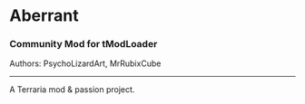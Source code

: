 # Aberrant
### Community Mod for tModLoader
Authors: PsychoLizardArt, MrRubixCube

---

A Terraria mod & passion project.
